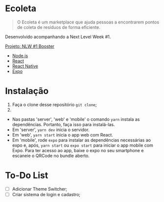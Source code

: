 # Ecoleta

> O Ecoleta é um marketplace que ajuda pessoas a encontrarem pontos de coleta de resíduos de forma eficiente.

Desenvolvido acompanhando a Next Level Week #1.

[Projeto: NLW #1 Booster](https://github.com/Rocketseat/nlw-01-booster#-projeto)

- [Node.js](https://nodejs.org/en/)
- [React](https://nodejs.org/en/)
- [React Native](https://nodejs.org/en/)
- [Expo](https://nodejs.org/en/)

# Instalação

1. Faça o clone desse repositório `git clone`;
2.

- Nas pastas 'server', 'web' e 'mobile' o comando `yarn` instala as dependências. Portanto, faça isso para instalá-las.
- Em 'server', `yarn dev` inicia o servidor.
- Em 'web', `yarn start` inicia o app web com React.
- Em 'mobile', rode `expo` para instalar as dependências necessárias ao expo e, após, `yarn start` ou `expo start` para iniciar o app mobile com Expo. Para ter acesso ao app, baixe o expo no seu smartphone e escaneie o QRCode no bundle aberto.

# To-Do List

- [ ] Adicionar Theme Switcher;
- [ ] Criar sistema de login e cadastro;
